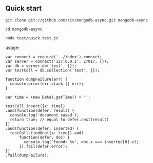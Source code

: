 ## Quick start

`git clone git://github.com/zir/mongodb-async.git mongodb-async`

`cd mongodb-async`

`node test/quick.test.js`

usage:

    var connect = require('../index').connect;
    var server = connect('127.0.0.1', 27017, {});
    var db = server.db('test', {});
    var testColl = db.collection('test', {});

    function dumpFailure(err) {
      console.error(err.stack || err);
    }

    var time = (new Date).getTime() + '';

    testColl.insert({x: time})
    .and(function(defer, result) {
      console.log('document saved');
      return true; // equal to defer.next(result)
    })
    .and(function(defer, inserted) {
      testColl.findOne({x: time}).and(
          function(defer, doc) {
            console.log('found: %s', doc.x === inserted[0].x);
          }).fail(defer.error);
    })
    .fail(dumpFailure);

    
